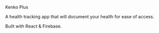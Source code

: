 Kenko Plus

A health tracking app that will document your health for ease of access.

Built with React & Firebase.
